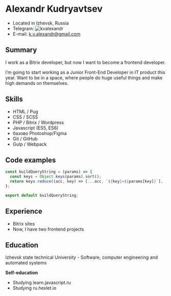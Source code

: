 # Alexandr Kudryavtsev

* Located in Izhevsk, Russia
* Telegram: ![kvalexandr](https://t.me/kvalexandr)
* E-mail: k.v.alexandr@gmail.com

## Summary

I work as a Bitrix developer, but now I want to become a frontend developer.

I’m going to start working as a Junior Front-End Developer in IT product this year. Want to be in a space, where people do huge useful things and make high demands on themselves.

## Skills

* HTML / Pug
* CSS / SCSS
* PHP / Bitrix / Wordpress
* Javascript (ES5, ES6)
* базово Photoshop/Figma
* Git / GitHub
* Gulp / Webpack

## Code examples

```javascript
const buildQueryString = (params) => {
  const keys = Object.keys(params).sort();
  return keys.reduce((acc, key) => [...acc, `${key}=${params[key]}`], []).join('&');
};

export default buildQueryString;
```

## Experience

* Bitrix sites
* Now, I have two frontend projects

## Education

Izhevsk state technical University - Software, computer engineering and automated systems

**Self-education**
* Studying learn.javascript.ru
* Studying ru.hexlet.io
